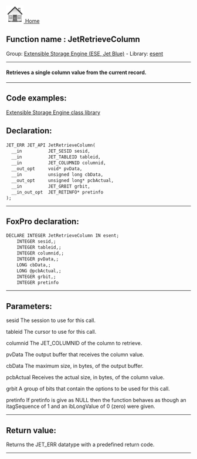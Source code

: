 [<img src="../../images/home.png"> Home ](https://github.com/VFPX/Win32API)  

## Function name : JetRetrieveColumn
Group: [Extensible Storage Engine (ESE, Jet Blue)](../../functions_group.md#Extensible_Storage_Engine_(ESE,_Jet_Blue))  -  Library: [esent](../../libraries.md#esent)  
***  


#### Retrieves a single column value from the current record.
***  


## Code examples:
[Extensible Storage Engine class library](../../samples/sample_532.md)  

## Declaration:
```foxpro  
JET_ERR JET_API JetRetrieveColumn(
  __in          JET_SESID sesid,
  __in          JET_TABLEID tableid,
  __in          JET_COLUMNID columnid,
  __out_opt     void* pvData,
  __in          unsigned long cbData,
  __out_opt     unsigned long* pcbActual,
  __in          JET_GRBIT grbit,
  __in_out_opt  JET_RETINFO* pretinfo
);  
```  
***  


## FoxPro declaration:
```foxpro  
DECLARE INTEGER JetRetrieveColumn IN esent;
	INTEGER sesid,;
	INTEGER tableid,;
	INTEGER columnid,;
	INTEGER pvData,;
	LONG cbData,;
	LONG @pcbActual,;
	INTEGER grbit,;
	INTEGER pretinfo  
```  
***  


## Parameters:
sesid 
The session to use for this call.

tableid 
The cursor to use for this call.

columnid 
The JET_COLUMNID of the column to retrieve.

pvData 
The output buffer that receives the column value.

cbData 
The maximum size, in bytes, of the output buffer.

pcbActual 
Receives the actual size, in bytes, of the column value.

grbit 
A group of bits that contain the options to be used for this call.

pretinfo 
If pretinfo is give as NULL then the function behaves as though an itagSequence of 1 and an ibLongValue of 0 (zero) were given.  
***  


## Return value:
Returns the JET_ERR datatype with a predefined return code.  
***  

